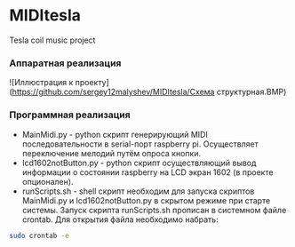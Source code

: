 # MIDItesla
Tesla coil music project
### Аппаратная реализация ###
![Иллюстрация к проекту](https://github.com/sergey12malyshev/MIDItesla/Cхема структурная.BMP)
### Программная реализация ###
* MainMidi.py - python скрипт генерирующий MIDI последовательности в serial-порт raspberry pi. Осуществляет переключение мелодий путём опроса кнопки.
* lcd1602notButton.py - python скрипт осуществляющий вывод информации о состоянии raspberry на LCD экран 1602 (в проекте опционален).
* runScripts.sh - shell скрипт необходим для запуска скриптов MainMidi.py и lcd1602notButton.py в скрытом режиме при старте системы.
Запуск скрипта runScripts.sh прописан в системном файле crontab. Для открытия файла необходимо набрать:
```bash
sudo crontab -e
```
